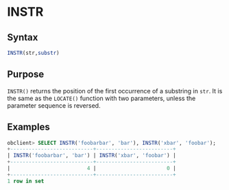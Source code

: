 # INSTR

## Syntax

```sql
INSTR(str,substr)
```

## Purpose

`INSTR()` returns the position of the first occurrence of a substring in `str`. It is the same as the `LOCATE()` function with two parameters, unless the parameter sequence is reversed.

## Examples

```sql
obclient> SELECT INSTR('foobarbar', 'bar'), INSTR('xbar', 'foobar');
+---------------------------+-------------------------+
| INSTR('foobarbar', 'bar') | INSTR('xbar', 'foobar') |
+---------------------------+-------------------------+
|                         4 |                       0 |
+---------------------------+-------------------------+
1 row in set
```
